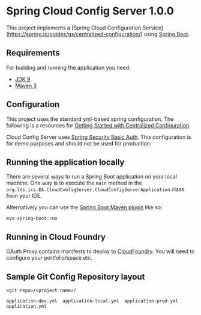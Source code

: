# Spring Cloud Config Server 1.0.0

This project implements a [Spring Cloud Configuration Service] (https://spring.io/guides/gs/centralized-configuration/) using [Spring Boot](http://projects.spring.io/spring-boot/).  


## Requirements

For building and running the application you need:

- [JDK 9](http://www.oracle.com/technetwork/java/javase/downloads/jdk9-downloads-3848520.html)
- [Maven 3](https://maven.apache.org)

## Configuration
This project uses the standard yml-based spring configuration.  The following is a resources for [Getting Started with Centralized Configuration](https://spring.io/guides/gs/centralized-configuration/).

Cloud Config Server uses [Spring Security Basic Auth](http://www.baeldung.com/spring-security-basic-authentication).  This configuration is for demo purposes and should not be used for production. 

## Running the application locally

There are several ways to run a Spring Boot application on your local machine. One way is to execute the `main` method in the `org.lds.ics.EA.CloudConfigServer.CloudConfigServerApplication` class from your IDE.

Alternatively you can use the [Spring Boot Maven plugin](https://docs.spring.io/spring-boot/docs/current/reference/html/build-tool-plugins-maven-plugin.html) like so:

```shell
mvn spring-boot:run
```
## Running in Cloud Foundry
OAuth Proxy contains manifests to deploy to [CloudFoundry](https://ui.cf.lds.org/#/Develop).  You will need to configure your portfolio/space etc.

## Sample Git Config Repository layout
```shell
<git repo>/<project name>/

application-dev.yml  application-local.yml  application-prod.yml  application.yml

```

